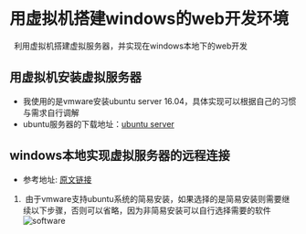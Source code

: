 # 用虚拟机搭建windows的web开发环境
   利用虚拟机搭建虚拟服务器，并实现在windows本地下的web开发

## 用虚拟机安装虚拟服务器
* 我使用的是vmware安装ubuntu server 16.04，具体实现可以根据自己的习惯与需求自行调解
* ubuntu服务器的下载地址：[ubuntu server](https://www.ubuntu.com/download/server)

## windows本地实现虚拟服务器的远程连接
* 参考地址: [原文链接](http://www.linuxidc.com/Linux/2017-01/139530.htm)
1.  由于vmware支持ubuntu系统的简易安装，如果选择的是简易安装则需要继续以下步骤，否则可以省略，因为非简易安装可以自行选择需要的软件
    ![software](http://images2015.cnblogs.com/blog/855959/201611/855959-20161115001841310-1770251240.png)
